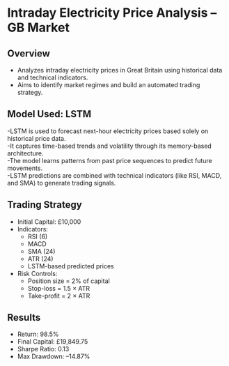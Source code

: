 # Intraday Electricity Price Analysis – GB Market

## Overview
- Analyzes intraday electricity prices in Great Britain using historical data and technical indicators.
- Aims to identify market regimes and build an automated trading strategy.

## Model Used: LSTM

-LSTM is used to forecast next-hour electricity prices based solely on historical price data. <br>
-It captures time-based trends and volatility through its memory-based architecture. <br>
-The model learns patterns from past price sequences to predict future movements. <br>
-LSTM predictions are combined with technical indicators (like RSI, MACD, and SMA) to generate trading signals.


## Trading Strategy
- Initial Capital: £10,000
- Indicators:
  - RSI (6)
  - MACD
  - SMA (24)
  - ATR (24)
  - LSTM-based predicted prices
- Risk Controls:
  - Position size = 2% of capital
  - Stop-loss = 1.5 × ATR
  - Take-profit = 2 × ATR



## Results
- Return: 98.5%
- Final Capital: £19,849.75
- Sharpe Ratio: 0.13
- Max Drawdown: –14.87%
